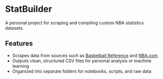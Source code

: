 # StatBuilder

A personal project for scraping and compiling custom NBA statistics datasets.

## Features
- Scrapes data from sources such as [Basketball Reference](https://www.basketball-reference.com/) and [NBA.com](https://www.nba.com/)
- Outputs clean, structured CSV files for personal analysis or machine learning
- Organized into separate folders for notebooks, scripts, and raw data
